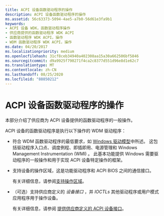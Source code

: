 ```yaml
---
title: ACPI 设备函数驱动程序的操作
description: ACPI 设备函数驱动程序的操作
ms.assetid: 56c63373-5094-4ae5-a7b0-56d61e3fa9b1
keywords:
- ACPI 设备 WDK，函数驱动程序操作
- 供应商提供的函数驱动程序 WDK ACPI
- 函数驱动程序 WDK ACPI，操作
- WDM 函数驱动程序 WDK ACPI，操作
ms.date: 04/20/2017
ms.localizationpriority: medium
ms.openlocfilehash: 31cf8ceb34940a402308aa15a30a662506bf5846
ms.sourcegitcommit: d9a9925f790271f4ca2c8377d551d96e8d1e62c7
ms.translationtype: MT
ms.contentlocale: zh-CN
ms.lasthandoff: 08/25/2020
ms.locfileid: "88850212"
---
```

# <a name="operation-of-an-acpi-device-function-driver"></a>ACPI 设备函数驱动程序的操作





本部分介绍了供应商为 ACPI 设备提供的函数驱动程序的一般操作。

ACPI 设备的函数驱动程序是执行以下操作的 WDM 驱动程序：

-   符合 WDM 函数驱动程序的最低要求，如 [Windows 驱动模型](https://docs.microsoft.com/windows-hardware/drivers/kernel/introduction-to-wdm)中所述。 这包括驱动程序入口点、调度例程、即插即用、电源管理和 Windows Management Instrumentation (WMI) 。 此基本功能提供 Windows 需要驱动程序的一般操作和用于实现 ACPI 设备特定操作的框架。

-   支持设备的操作区域，这是功能驱动程序和 ACPI BIOS 之间的通信接口。

    有关详细信息，请参阅[支持操作区域](supporting-an-operation-region.md)。

-   （可选）支持供应商定义的 *设备接口* ，并 *IOCTLs* 其他驱动程序或用户模式应用程序用于操作设备。

    有关详细信息，请参阅 [提供供应商定义的 ACPI 设备接口](providing-a-vendor-defined-acpi-device-interface.md)。

 

 




